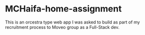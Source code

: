 # MCHaifa-home-assignment
This is an orcestra type web app I was asked to build as part of my recruitment process to Moveo group as a Full-Stack dev.
